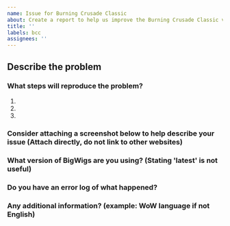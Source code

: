 ```yaml
---
name: Issue for Burning Crusade Classic
about: Create a report to help us improve the Burning Crusade Classic version of BigWigs
title: ''
labels: bcc
assignees: ''
---
```


## Describe the problem


### What steps will reproduce the problem?

1.  
2.  
3.  

### Consider attaching a screenshot below to help describe your issue (Attach directly, do not link to other websites)


### What version of BigWigs are you using? (Stating 'latest' is not useful)


### Do you have an error log of what happened?


### Any additional information? (example: WoW language if not English)
